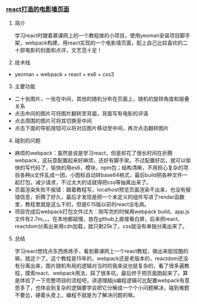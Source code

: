 <a href="http://win5do.cc/photowall" target="_blank"><h3 id="readme">react打造的电影墙页面</h3></a>

1. 简介

    学习react时跟着慕课网上的一个教程做的小项目，使用yeoman安装项目脚手架，webpack构建，用react实现的一个电影墙页面，配上自己比较喜欢的二十部电影的封面和点评，文艺范十足！

2. 技术栈
  * yeoman + webpack + react + es6 + css3

3. 主要功能
  * 二十张图片，一张在中间，其他的随机分布在页面上，随机的旋转角度和层叠关系
  * 点击中间的图片可将图片翻转至背面，背面写有电影的评语
  * 点击周围的图片可将其切换至中间
  * 点击下面的导航按钮可以将对应图片移动至中间，再次点击翻转图片

4. 碰到的问题
  * 麻烦的webpack：虽然是说是学习react，但是却花了很长时间在折腾webpack，这玩意配置起来好麻烦，还好有脚手架。不过配置好后，就可以愉快的写代码了，愉快的用es6，模块，npm包；结构清晰，不用担心复杂的项目各种js文件乱成一团，小图标自动转base64格式，最后build把各种文件一起打包，减少请求，不过太大的话就得把css等抽离出来了。
  * 页面渲染失败不报错：跟着教程写，localhost预览页面渲染不出来，也没有报错信息，折腾了好久，最后才发现是把一个未定义的组件写进了rendar函数里，教程里就是这么干的，但是0.15版以前的react没毛病。
  * 项目完成后webpack打包文件过大：刚写完的时候用webpack build，app.js文件有2.7m。。。在本地都超慢，放在github上直接看白屏，后来把react、reactdom分离出来用cdn加载，就只剩25k了，css就没有单独分离出来了。

5. 总结

    学习react想找点东西练练手，看到慕课网上一个react教程，做出来挺炫酷的嘛，就这个了。这个教程是15年的，webpack还是老版本的，reactdom还没有分离出来，图片随机布局的逻辑对当时的我来说也挺复杂的，看了很多遍教程，摸索react、webpack用法，踩了很多坑，最后终于把页面跑起来了。算是体验了一下完整项目的流程吧，讲道理敲js编程逻辑可比配置webpack有意思多了，也体会到复杂的逻辑要学会把它分解成一个个小问题解决，碰到难题不要怂，硬着头皮上，编程不就是为了解决问题的嘛。
